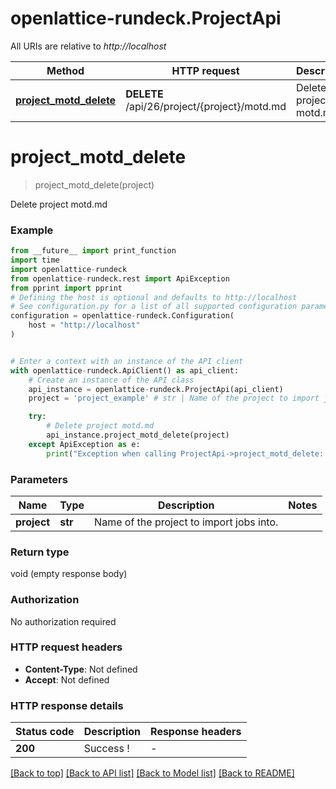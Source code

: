 # openlattice-rundeck.ProjectApi

All URIs are relative to *http://localhost*

Method | HTTP request | Description
------------- | ------------- | -------------
[**project_motd_delete**](ProjectApi.md#project_motd_delete) | **DELETE** /api/26/project/{project}/motd.md | Delete project motd.md


# **project_motd_delete**
> project_motd_delete(project)

Delete project motd.md

### Example

```python
from __future__ import print_function
import time
import openlattice-rundeck
from openlattice-rundeck.rest import ApiException
from pprint import pprint
# Defining the host is optional and defaults to http://localhost
# See configuration.py for a list of all supported configuration parameters.
configuration = openlattice-rundeck.Configuration(
    host = "http://localhost"
)


# Enter a context with an instance of the API client
with openlattice-rundeck.ApiClient() as api_client:
    # Create an instance of the API class
    api_instance = openlattice-rundeck.ProjectApi(api_client)
    project = 'project_example' # str | Name of the project to import jobs into.

    try:
        # Delete project motd.md
        api_instance.project_motd_delete(project)
    except ApiException as e:
        print("Exception when calling ProjectApi->project_motd_delete: %s\n" % e)
```

### Parameters

Name | Type | Description  | Notes
------------- | ------------- | ------------- | -------------
 **project** | **str**| Name of the project to import jobs into. | 

### Return type

void (empty response body)

### Authorization

No authorization required

### HTTP request headers

 - **Content-Type**: Not defined
 - **Accept**: Not defined

### HTTP response details
| Status code | Description | Response headers |
|-------------|-------------|------------------|
**200** | Success ! |  -  |

[[Back to top]](#) [[Back to API list]](../README.md#documentation-for-api-endpoints) [[Back to Model list]](../README.md#documentation-for-models) [[Back to README]](../README.md)

